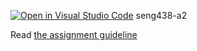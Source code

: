 [![Open in Visual Studio Code](https://classroom.github.com/assets/open-in-vscode-c66648af7eb3fe8bc4f294546bfd86ef473780cde1dea487d3c4ff354943c9ae.svg)](https://classroom.github.com/online_ide?assignment_repo_id=9964059&assignment_repo_type=AssignmentRepo)
seng438-a2

Read [the assignment guideline](seng438-a2.md) 
